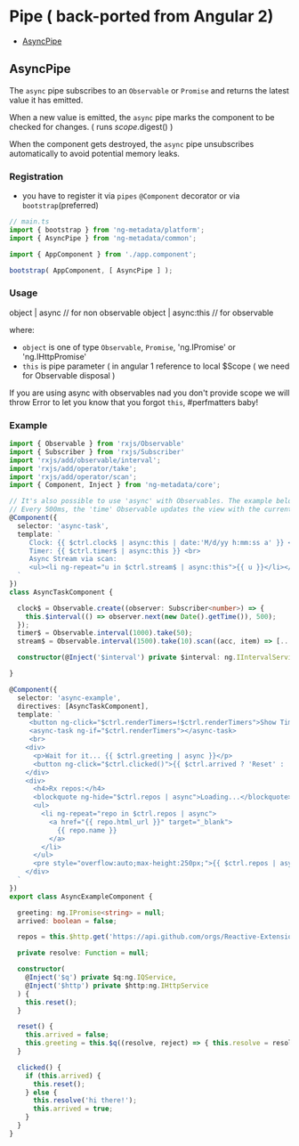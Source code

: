 # Pipe ( back-ported from Angular 2)

- [AsyncPipe](#asyncpipe)


## AsyncPipe

The `async` pipe subscribes to an `Observable` or `Promise` and returns the latest value it has emitted.

When a new value is emitted, the `async` pipe marks the component to be checked for changes. ( runs $scope.$digest() )

When the component gets destroyed, the `async` pipe unsubscribes automatically to avoid potential memory leaks.

### Registration

- you have to register it via `pipes` `@Component` decorator or via `bootstrap`(preferred)

```typescript
// main.ts
import { bootstrap } from 'ng-metadata/platform';
import { AsyncPipe } from 'ng-metadata/common';

import { AppComponent } from './app.component';

bootstrap( AppComponent, [ AsyncPipe ] );
```

### Usage

object | async // for non observable
object | async:this // for observable

where:
- `object` is one of type `Observable`, `Promise`, 'ng.IPromise' or 'ng.IHttpPromise'
- `this` is pipe parameter ( in angular 1 reference to local $Scope ( we need for Observable disposal )

If you are using async with observables nad you don't provide scope we will throw Error to let you know that you forgot `this`, #perfmatters baby!

### Example

```typescript
import { Observable } from 'rxjs/Observable'
import { Subscriber } from 'rxjs/Subscriber'
import 'rxjs/add/observable/interval';
import 'rxjs/add/operator/take';
import 'rxjs/add/operator/scan';
import { Component, Inject } from 'ng-metadata/core';

// It's also possible to use 'async' with Observables. The example below binds the 'time' Observable to the view. 
// Every 500ms, the 'time' Observable updates the view with the current time.
@Component({
  selector: 'async-task',
  template: `
     Clock: {{ $ctrl.clock$ | async:this | date:'M/d/yy h:mm:ss a' }} <br>
     Timer: {{ $ctrl.timer$ | async:this }} <br>
     Async Stream via scan:
     <ul><li ng-repeat="u in $ctrl.stream$ | async:this">{{ u }}</li></ul>
  `
})
class AsyncTaskComponent {

  clock$ = Observable.create((observer: Subscriber<number>) => {
    this.$interval(() => observer.next(new Date().getTime()), 500);
  });
  timer$ = Observable.interval(1000).take(50);
  stream$ = Observable.interval(1500).take(10).scan((acc, item) => [...acc, item], []);

  constructor(@Inject('$interval') private $interval: ng.IIntervalService){}

}

@Component({
  selector: 'async-example',
  directives: [AsyncTaskComponent],
  template: `
     <button ng-click="$ctrl.renderTimers=!$ctrl.renderTimers">Show Timers</button>
     <async-task ng-if="$ctrl.renderTimers"></async-task>
     <br>
    <div>      
      <p>Wait for it... {{ $ctrl.greeting | async }}</p>
      <button ng-click="$ctrl.clicked()">{{ $ctrl.arrived ? 'Reset' : 'Resolve' }}</button>
    </div>
    <div>
      <h4>Rx repos:</h4>
      <blockquote ng-hide="$ctrl.repos | async">Loading...</blockquote>
      <ul>
        <li ng-repeat="repo in $ctrl.repos | async">
          <a href="{{ repo.html_url }}" target="_blank">
            {{ repo.name }}
          </a>
        </li>
      </ul>
      <pre style="overflow:auto;max-height:250px;">{{ $ctrl.repos | async | json }}</pre>
    </div>
  `
})
export class AsyncExampleComponent {

  greeting: ng.IPromise<string> = null;
  arrived: boolean = false;

  repos = this.$http.get('https://api.github.com/orgs/Reactive-Extensions/repos');

  private resolve: Function = null;

  constructor(
    @Inject('$q') private $q:ng.IQService,
    @Inject('$http') private $http:ng.IHttpService
  ) {
    this.reset();
  }

  reset() {
    this.arrived = false;
    this.greeting = this.$q((resolve, reject) => { this.resolve = resolve; });
  }

  clicked() {
    if (this.arrived) {
      this.reset();
    } else {
      this.resolve('hi there!');
      this.arrived = true;
    }
  }
}
```
